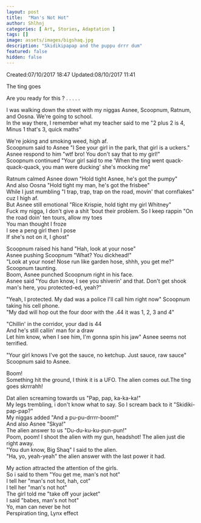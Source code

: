 ```yaml
---
layout: post
title:  "Man's Not Hot"
author: Shlhnj
categories: [ Art, Stories, Adaptation ]
tags: []
image: assets/images/bigshaq.jpg
description: "Skidikipapap and the puppu drrr dum"
featured: false
hidden: false
---
```


Created:07/10/2017 18:47 Updated:08/10/2017 11:41
 
The ting goes

Are you ready for this ?
.
.
.
.
.



<span class="spoiler">I was walking down the street with my niggas Asnee, Scoopnum, Ratnum, and Oosna. We're going to school.<br>
In the way there, I remember what my teacher said to me "2 plus 2 is 4,<br>
Minus 1 that's 3, quick maths"</span>

<span class="spoiler">We're joking and smoking weed, high af.<br>
Scoopnum said to Asnee "I See your girl in the park, that girl is a uckers."<br>
Asnee respond to him "wtf bro! You don't say that to my girl!"<br>
Scoopnum continued "Your girl said to me 'When the ting went quack-quack-quack, you man were ducking' she's mocking me"</span>

<span class="spoiler">Ratnum calmed Asnee down  "Hold tight Asnee, he's got the pumpy"<br>
And also Oosna "Hold tight my man, he's got the frisbee"<br>
While I just mumbling "I trap, trap, trap on the road, movin' that cornflakes" cuz I high af.<br>
But Asnee still emotional "Rice Krispie, hold tight my girl Whitney"<br>
Fuck my nigga, I don't give a shit 'bout their problem. So I keep rappin "On the road doin' ten tours, allow my toes<br>
You man thought I froze<br>
I see a peng girl then I pose<br>
If she's not on it, I ghost"</span>

<span class="spoiler">Scoopnum raised his hand "Hah, look at your nose"<br>
Asnee pushing Scoopnum  "What? You dickhead!"<br>
"Look at your nose! Nose run like garden hose, shhh, you get me?" Scoopnum taunting.<br>
Boom, Asnee punched Scoopnum right in his face.<br>
Asnee said "You dun know, I see you shiverin' and that. Don't get shook man's here, you protected-ed, yeah?"</span>

<span class="spoiler">"Yeah, I protected. My dad was a police I'll call him right now" Scoopnum taking his cell phone.<br>
"My dad will hop out the four door with the .44 it was 1, 2, 3 and 4"</span>

<span class="spoiler">"Chillin' in the corridor, your dad is 44<br>
And he's still callin' man for a draw<br>
Let him know, when I see him, I'm gonna spin his jaw" Asnee seems not terrified.</span>

<span class="spoiler">"Your girl knows I've got the sauce, no ketchup. Just sauce, raw sauce" Scoopnum said to Asnee.</span>

<span class="spoiler">Boom!<br>
Something hit the ground, I think it is a UFO. The alien comes out.The ting goes skrrrahh!</span>

<span class="spoiler">Dat alien screaming towards us "Pap, pap, ka-ka-ka!"<br>
My legs trembling, i don't know what to say. So I scream back to it "Skidiki-pap-pap?"<br>
My niggas added "And a pu-pu-drrrr-boom!"<br>
And also Asnee "Skya!"<br>
The alien answer to us "Du-du-ku-ku-pun-pun!"<br>
Poom, poom! I shoot the alien with my gun,   headshot! The alien just die right away.<br>
"You dun know, Big Shaq" I said to the alien.<br>
"Ha, yo, yeah-yeah" the alien answer with the last power it had.</span>

<span class="spoiler">My action attracted the attention of the girls.<br>
So i said to them "You get me, man's not hot"<br>
I tell her "man's not hot, hah, cot"<br>
I tell her "man's not hot"<br>
The girl told me "take off your jacket"<br>
I said "babes, man's not hot"<br>
Yo, man can never be hot<br>
Perspiration ting, Lynx effect</span>
